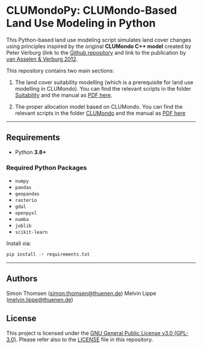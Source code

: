 # CLUMondoPy: CLUMondo-Based Land Use Modeling in Python

This Python-based land use modeling script simulates land cover changes using principles inspired by the original **CLUMondo C++ model** created by Peter Verburg (link to the [Github repository](https://github.com/VUEG/CLUMondo) and link to the publication by [van Asselen & Verburg 2012](https://onlinelibrary.wiley.com/doi/10.1111/j.1365-2486.2012.02759.x). 

This repository contains two main sections:

1. The land cover suitability modelling (which is a prerequisite for land use modelling in CLUMondo). You can find the relevant scripts in the folder [Suitability](CLUMondoPy/CLUMondoPy/Suitability/) and the manual as [PDF here](CLUMondoPy/Suitability_Modelling_Manual.pdf).
  
2. The proper allocation model based on CLUMondo. You can find the relevant scripts in the folder [CLUMondo](CLUMondoPy/CLUMondoPy/CLUMondo) and the manual as [PDF here](CLUMondoPy/CLUMondoPy_Manual.pdf)


---

## Requirements

- Python **3.8+**

### Required Python Packages

- `numpy`
- `pandas`
- `geopandas`
- `rasterio`
- `gdal`
- `openpyxl`
- `numba`
- `joblib`
- `scikit-learn`


Install via:

```bash
pip install -r requirements.txt
```

---

## Authors
Simon Thomsen (simon.thomsen@thuenen.de)
Melvin Lippe (melvin.lippe@thuenen.de)

## License
This project is licensed under the [GNU General Public License v3.0 (GPL-3.0)](https://www.gnu.org/licenses/gpl-3.0.en.html). Please refer also to the [LICENSE](CLUMondoPy/LICENSE.md) file in this repository.


